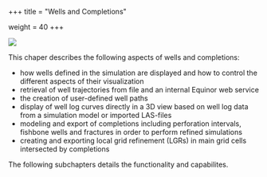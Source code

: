 +++
title = "Wells and Completions"

weight = 40
+++

![](/images/3d-main-window/ValveVisualisation.png)

This chaper describes the following aspects of wells and completions:

- how wells defined in the simulation are displayed and how to control the different aspects of their visualization
- retrieval of well trajectories from file and an internal Equinor web service
- the creation of user-defined well paths
- display of well log curves directly in a 3D view based on well log data from a simulation model or imported LAS-files
- modeling and export of completions including perforation intervals, fishbone wells and fractures in order to perform refined simulations
- creating and exporting local grid refinement (LGRs) in main grid cells intersected by completions

The following subchapters details the functionality and capabilites.